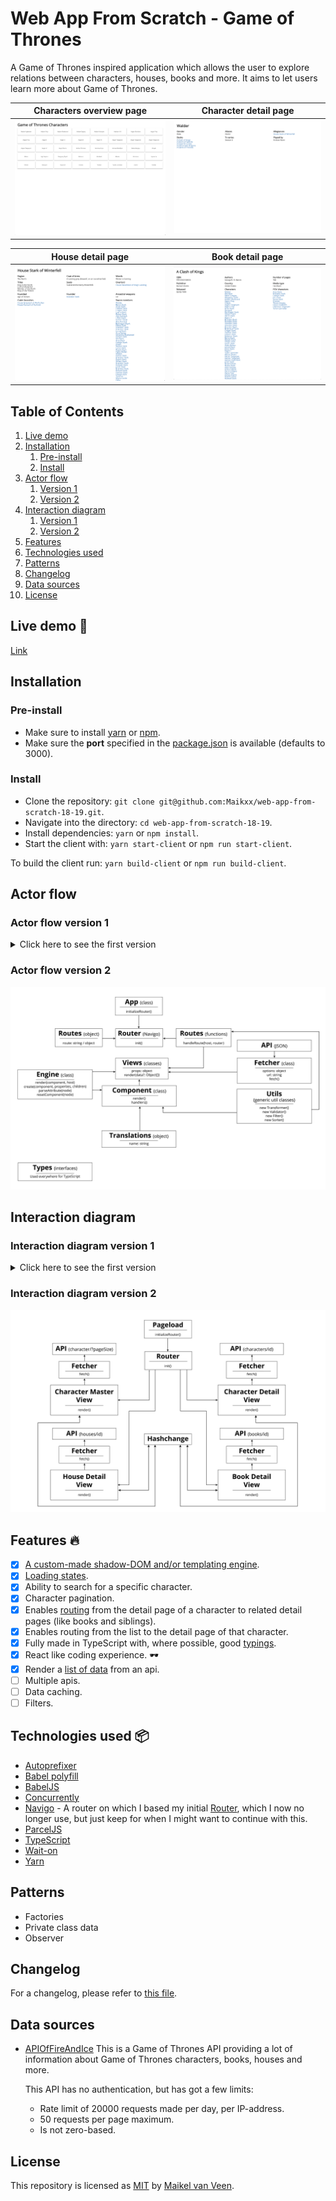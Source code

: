 # Web App From Scratch - Game of Thrones

A Game of Thrones inspired application which allows the user to explore relations between characters, houses, books and more. It aims to let users learn more about Game of Thrones.

Characters overview page | Character detail page
:-------------------------:|:-------------------------:
![](docs/assets/characters.png) | ![](docs/assets/character.png)

House detail page | Book detail page
:-------------------------:|:-------------------------:
![](docs/assets/house.png) | ![](docs/assets/book.png)

## Table of Contents

1. [Live demo](#live-demo-🚀)
2. [Installation](#installation)
    1. [Pre-install](#pre-install)
    2. [Install](#install)
3. [Actor flow](#actor-flow)
    1. [Version 1](#actor-flow-version-1)
    2. [Version 2](#actor-flow-version-2)
4. [Interaction diagram](#interaction-diagram)
    1. [Version 1](#interaction-diagram-version-1)
    2. [Version 2](#interaction-diagram-version-2)
5. [Features](#features-🔥)
6. [Technologies used](#technologies-used-📦)
7. [Patterns](#patterns)
8. [Changelog](#changelog)
9. [Data sources](#data-sources)
10. [License](#license)

## Live demo 🚀

[Link](https://web-app-from-scratch.netlify.com/)

## Installation

### Pre-install

* Make sure to install [yarn](https://yarnpkg.com/en/) or [npm](https://www.npmjs.com).
* Make sure the **port** specified in the [package.json](package.json) is available (defaults to 3000).

### Install

* Clone the repository: `git clone git@github.com:Maikxx/web-app-from-scratch-18-19.git`.
* Navigate into the directory: `cd web-app-from-scratch-18-19`.
* Install dependencies: `yarn` or `npm install`.
* Start the client with: `yarn start-client` or `npm run start-client`.

To build the client run: `yarn build-client` or `npm run build-client`.

## Actor flow

### Actor flow version 1

<details>
    <summary>Click here to see the first version</summary>
    <img src="docs/assets/actor_flow.png">
</details>

### Actor flow version 2

![Second iteration of the actor flow diagram](docs/assets/actor-flow2.png)

## Interaction diagram

### Interaction diagram version 1

<details>
    <summary>Click here to see the first version</summary>
    <img src="docs/assets/interaction-diagram.png">
</details>

### Interaction diagram version 2

![Second iteration of the interaction diagram](docs/assets/interaction-diagram2.png)

## Features 🔥

- [X] [A custom-made shadow-DOM and/or templating engine](./client/src/ts/utils/Engine.ts).
- [X] [Loading states](./client/src/ts/utils/Engine.ts#64).
- [X] Ability to search for a specific character.
- [X] Character pagination.
- [X] Enables [routing](./client/src/ts/App.ts) from the detail page of a character to related detail pages (like books and siblings).
- [X] Enables routing from the list to the detail page of that character.
- [X] Fully made in TypeScript with, where possible, good [typings](./client/src/ts/types).
- [X] React like coding experience. 🕶️
- [X] Render a [list of data](./client/src/ts/components/Generic/DataList.ts) from an api.
- [ ] Multiple apis.
- [ ] Data caching.
- [ ] Filters.

## Technologies used 📦

* [Autoprefixer](https://www.npmjs.com/package/autoprefixer)
* [Babel polyfill](https://www.npmjs.com/package/babel-polyfill)
* [BabelJS](https://babeljs.io)
* [Concurrently](https://www.npmjs.com/package/concurrently)
* [Navigo](https://github.com/krasimir/navigo) - A router on which I based my initial [Router](./client/src/ts/utils/Router.ts), which I now no longer use, but just keep for when I might want to continue with this.
* [ParcelJS](https://parceljs.org)
* [TypeScript](https://www.typescriptlang.org)
* [Wait-on](https://www.npmjs.com/package/wait-on)
* [Yarn](https://yarnpkg.com/en/)

## Patterns

* Factories
* Private class data
* Observer

## Changelog

For a changelog, please refer to [this file](./docs/CHANGELOG.md).

## Data sources

* [APIOfFireAndIce](https://anapioficeandfire.com/)
    This is a Game of Thrones API providing a lot of information about Game of Thrones characters, books, houses and more.

    This API has no authentication, but has got a few limits:
    * Rate limit of 20000 requests made per day, per IP-address.
    * 50 requests per page maximum.
    * Is not zero-based.

## License

This repository is licensed as [MIT](LICENSE) by [Maikel van Veen](https://github.com/maikxx).